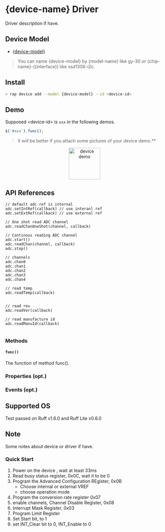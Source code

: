 # {device-name} Driver

Driver description if have.

## Device Model

- [{device-model}](https://rap.ruff.io/devices/{device-model})

> You can name {device-model} by {model-name} like gy-30 or {chip-name}-({interface}) like ssd1306-i2c.

## Install

```sh
> rap device add --model {device-model} --id <device-id> 
```

## Demo

Supposed \<device-id\> is `xxx` in the following demos.

```js
$('#xxx').func();
```

> It will be better if you attach some pictures of your device demo.**

<div align="center">
<img src="https://xxx" width = "100" height = "100" alt="device demo" />
</div>

## API References

```
// default adc ref is internal
adc.setIntRef(callback) // use interanl ref 
adc.setExtRef(callback) // use external ref

// One shot read ADC channel
adc.readChanOneShot(channel, callback)

// Continous reading ADC channel
adc.start()
adc.readChan(channel, callback)
adc.stop()

// channels
adc.chan0
adc.chan1
adc.chan2
adc.chan3
adc.chan4

// read temp
adc.readTemp(callback)


// read rev
adc.readVer(callback)

// read manufacture id
adc.readManuId(callback)


```

### Methods

#### `func()`

The function of method func().

### Properties (opt.)

### Events (opt.)

## Supported OS

Test passed on Ruff v1.6.0 and Ruff Lite v0.6.0

## Note

Some notes about device or driver if have.

### Quick Start
1. Power on the device , wait at least 33ms
2. Read busy status register, 0x0C, wait it to be 0
3. Program the Advanced Configuration REgister, 0x0B
   - Choose internal or external VREF
   - choose operation mode
4. Program the conversion rate register 0x07
5. enable channels, Channel Disable Register, 0x08
6. Interrupt Mask Register, 0x03
7. Program Limit Register
8. Set Start bit, to 1
9. set INT_Clear bit to 0, INT_Enable to 0


